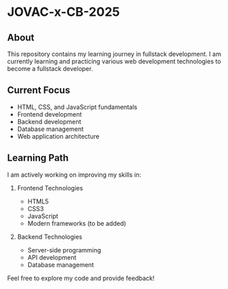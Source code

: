 # JOVAC-x-CB-2025

## About
This repository contains my learning journey in fullstack development. I am currently learning and practicing various web development technologies to become a fullstack developer.

## Current Focus
- HTML, CSS, and JavaScript fundamentals
- Frontend development
- Backend development
- Database management
- Web application architecture



## Learning Path
I am actively working on improving my skills in:
1. Frontend Technologies
   - HTML5
   - CSS3
   - JavaScript
   - Modern frameworks (to be added)

2. Backend Technologies
   - Server-side programming
   - API development
   - Database management

Feel free to explore my code and provide feedback!
